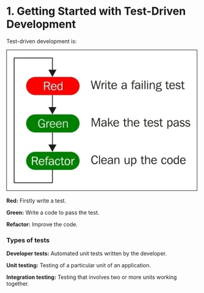 # 1. Getting Started with Test-Driven Development

Test-driven development is:

![Test-Driven Development Flowchart](test-driven-development-flowchart.webp)

**Red:** Firstly write a test.

**Green:** Write a code to pass the test.

**Refactor:** Improve the code.

### Types of tests

**Developer tests:** Automated unit tests written by the developer.

**Unit testing:** Testing of a particular unit of an application.

**Integration testing:** Testing that involves two or more units working together.



